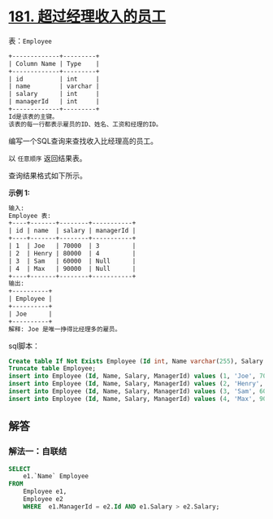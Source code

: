 # [181. 超过经理收入的员工](https://leetcode-cn.com/problems/employees-earning-more-than-their-managers/)

表：`Employee`

```txt
+-------------+---------+
| Column Name | Type    |
+-------------+---------+
| id          | int     |
| name        | varchar |
| salary      | int     |
| managerId   | int     |
+-------------+---------+
Id是该表的主键。
该表的每一行都表示雇员的ID、姓名、工资和经理的ID。
```



编写一个SQL查询来查找收入比经理高的员工。

以 `任意顺序` 返回结果表。

查询结果格式如下所示。

 

**示例 1:**

```txt
输入: 
Employee 表:
+----+-------+--------+-----------+
| id | name  | salary | managerId |
+----+-------+--------+-----------+
| 1  | Joe   | 70000  | 3         |
| 2  | Henry | 80000  | 4         |
| 3  | Sam   | 60000  | Null      |
| 4  | Max   | 90000  | Null      |
+----+-------+--------+-----------+
输出: 
+----------+
| Employee |
+----------+
| Joe      |
+----------+
解释: Joe 是唯一挣得比经理多的雇员。
```

sql脚本：

```sql
Create table If Not Exists Employee (Id int, Name varchar(255), Salary int, ManagerId int);
Truncate table Employee;
insert into Employee (Id, Name, Salary, ManagerId) values (1, 'Joe', 70000, 3);
insert into Employee (Id, Name, Salary, ManagerId) values (2, 'Henry', 80000, 4);
insert into Employee (Id, Name, Salary, ManagerId) values (3, 'Sam', 60000, NULL);
insert into Employee (Id, Name, Salary, ManagerId) values (4, 'Max', 90000, NULL);
```
## 解答
### 解法一：自联结
```sql
SELECT 
	e1.`Name` Employee 
FROM 
	Employee e1, 
	Employee e2
	WHERE  e1.ManagerId = e2.Id AND e1.Salary > e2.Salary;
```

